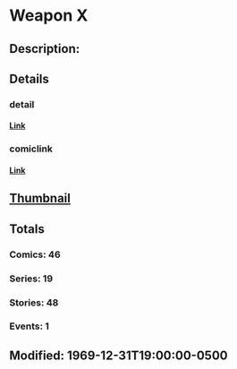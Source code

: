 # Weapon X
## Description: 
## Details
### detail
#### [Link](http://marvel.com/characters/2541/weapon_x?utm_campaign=apiRef&utm_source=225578a89fc76f3d20fbffda5d17a88d)
### comiclink
#### [Link](http://marvel.com/comics/characters/1009709/weapon_x?utm_campaign=apiRef&utm_source=225578a89fc76f3d20fbffda5d17a88d)
## [Thumbnail](http://i.annihil.us/u/prod/marvel/i/mg/b/40/image_not_available.jpg)
## Totals
### Comics: 46
### Series: 19
### Stories: 48
### Events: 1
## Modified: 1969-12-31T19:00:00-0500